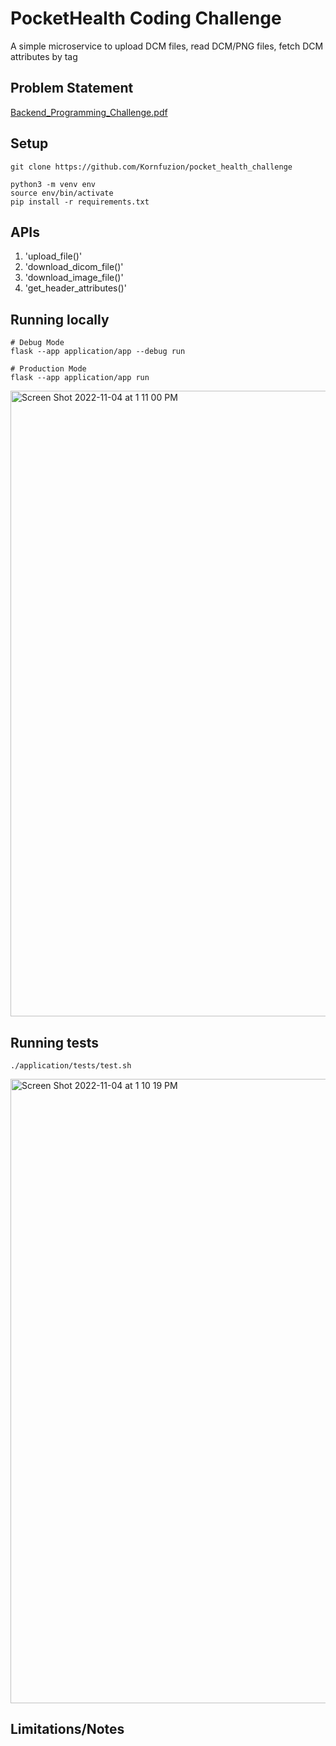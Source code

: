 # PocketHealth Coding Challenge
A simple microservice to upload DCM files, read DCM/PNG files, fetch DCM attributes by tag

## Problem Statement
[Backend_Programming_Challenge.pdf](https://github.com/Kornfuzion/pocket_health_challenge/files/9941528/Backend_Programming_Challenge.pdf)

## Setup
```
git clone https://github.com/Kornfuzion/pocket_health_challenge

python3 -m venv env
source env/bin/activate
pip install -r requirements.txt
```

## APIs
1. 'upload_file()'
2. 'download_dicom_file()'
3. 'download_image_file()'
4. 'get_header_attributes()'

## Running locally
```
# Debug Mode
flask --app application/app --debug run

# Production Mode
flask --app application/app run
```
<img width="1001" alt="Screen Shot 2022-11-04 at 1 11 00 PM" src="https://user-images.githubusercontent.com/7553119/200039900-bbac7bc9-9bc4-4a10-8955-aff064215bb6.png">

## Running tests
```
./application/tests/test.sh
```
<img width="999" alt="Screen Shot 2022-11-04 at 1 10 19 PM" src="https://user-images.githubusercontent.com/7553119/200039884-2c5e9a51-27b5-45d6-99a2-1639708b7580.png">

## Limitations/Notes
